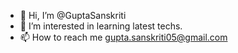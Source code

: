 - 👋 Hi, I’m @GuptaSanskriti
- 👀 I’m interested in learning latest techs.
- 📫 How to reach me gupta.sanskriti05@gmail.com

<!---
GuptaSanskriti/GuptaSanskriti is a ✨ special ✨ repository because its `README.md` (this file) appears on your GitHub profile.
You can click the Preview link to take a look at your changes.
--->
